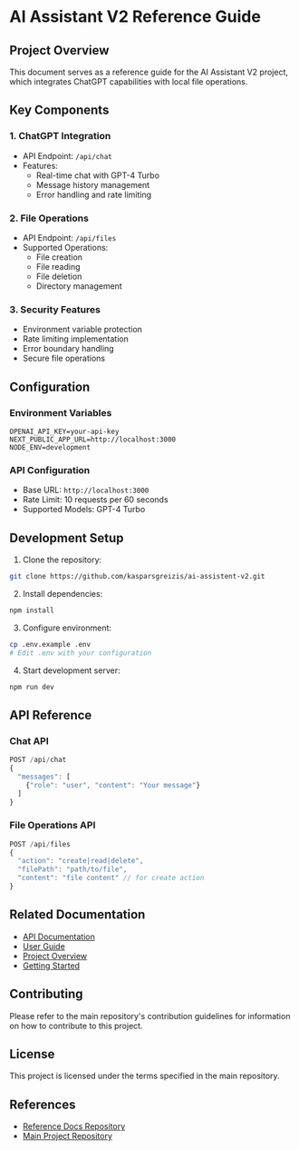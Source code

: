 # AI Assistant V2 Reference Guide

## Project Overview
This document serves as a reference guide for the AI Assistant V2 project, which integrates ChatGPT capabilities with local file operations.

## Key Components

### 1. ChatGPT Integration
- API Endpoint: `/api/chat`
- Features:
  - Real-time chat with GPT-4 Turbo
  - Message history management
  - Error handling and rate limiting

### 2. File Operations
- API Endpoint: `/api/files`
- Supported Operations:
  - File creation
  - File reading
  - File deletion
  - Directory management

### 3. Security Features
- Environment variable protection
- Rate limiting implementation
- Error boundary handling
- Secure file operations

## Configuration

### Environment Variables
```env
OPENAI_API_KEY=your-api-key
NEXT_PUBLIC_APP_URL=http://localhost:3000
NODE_ENV=development
```

### API Configuration
- Base URL: `http://localhost:3000`
- Rate Limit: 10 requests per 60 seconds
- Supported Models: GPT-4 Turbo

## Development Setup

1. Clone the repository:
```bash
git clone https://github.com/kasparsgreizis/ai-assistent-v2.git
```

2. Install dependencies:
```bash
npm install
```

3. Configure environment:
```bash
cp .env.example .env
# Edit .env with your configuration
```

4. Start development server:
```bash
npm run dev
```

## API Reference

### Chat API
```typescript
POST /api/chat
{
  "messages": [
    {"role": "user", "content": "Your message"}
  ]
}
```

### File Operations API
```typescript
POST /api/files
{
  "action": "create|read|delete",
  "filePath": "path/to/file",
  "content": "file content" // for create action
}
```

## Related Documentation
- [API Documentation](API_DOCUMENTATION.md)
- [User Guide](USER_GUIDE.md)
- [Project Overview](PROJECT_OVERVIEW.md)
- [Getting Started](GETTING_STARTED.md)

## Contributing
Please refer to the main repository's contribution guidelines for information on how to contribute to this project.

## License
This project is licensed under the terms specified in the main repository.

## References
- [Reference Docs Repository](https://github.com/kasparsgreizis/referencedocs)
- [Main Project Repository](https://github.com/kasparsgreizis/ai-assistent-v2) 